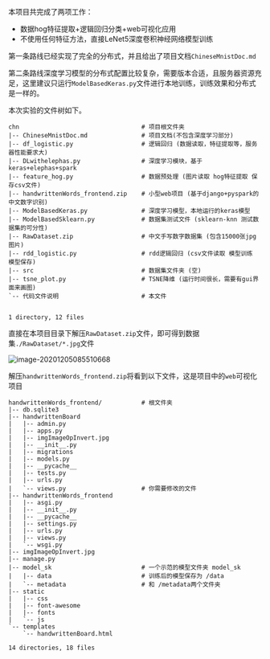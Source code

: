 本项目共完成了两项工作：

- 数据hog特征提取+逻辑回归分类+web可视化应用
- 不使用任何特征方法，直接LeNet5深度卷积神经网络模型训练

第一条路线已经实现了完全的分布式，并且给出了项目文档`ChineseMnistDoc.md`

第二条路线深度学习模型的分布式配置比较复杂，需要版本合适，且服务器资源充足，这里建议只运行`ModelBasedKeras.py`文件进行本地训练，训练效果和分布式是一样的。



本次实验的文件树如下。

```
chn                                  # 项目根文件夹
|-- ChineseMnistDoc.md               # 项目文档(不包含深度学习部分)
|-- df_logistic.py                   # 逻辑回归 (数据读取，特征提取等，服务器性能要求大)
|-- DLwithelephas.py                 # 深度学习模块，基于keras+elephas+spark
|-- feature_hog.py                   # 数据预处理 (图片读取 hog特征提取 保存csv文件)
|-- handwrittenWords_frontend.zip    # 小型web项目 (基于django+pyspark的中文数字识别)
|-- ModelBasedKeras.py               # 深度学习模型，本地运行的keras模型
|-- ModelBasedSklearn.py             # 数据集测试文件 (sklearn-knn 测试数据集的可分性)
|-- RawDataset.zip                   # 中文手写数字数据集 (包含15000张jpg图片)
|-- rdd_logistic.py                  # rdd逻辑回归 (csv文件读取 模型训练 模型保存)
|-- src                              # 数据集文件夹 (空)
|-- tsne_plot.py                     # TSNE降维 (运行时间很长，需要有gui界面来画图)
`-- 代码文件说明                       # 本文件


1 directory, 12 files
```

直接在本项目目录下解压`RawDataset.zip`文件，即可得到数据集`./RawDataset/*.jpg`文件

![image-20201205085510668](https://gitee.com/marxoffice/marxtuku/raw/master/img/数据集浏览.png)

解压`handwrittenWords_frontend.zip`将看到以下文件，这是项目中的`web`可视化项目

```
handwrittenWords_frontend/           # 根文件夹
|-- db.sqlite3
|-- handwrittenBoard
|   |-- admin.py
|   |-- apps.py
|   |-- imgImageOpInvert.jpg
|   |-- __init__.py
|   |-- migrations
|   |-- models.py
|   |-- __pycache__
|   |-- tests.py
|   |-- urls.py
|   `-- views.py                     # 你需要修改的文件
|-- handwrittenWords_frontend
|   |-- asgi.py
|   |-- __init__.py
|   |-- __pycache__
|   |-- settings.py
|   |-- urls.py
|   |-- views.py
|   `-- wsgi.py
|-- imgImageOpInvert.jpg
|-- manage.py
|-- model_sk                         # 一个示范的模型文件夹 model_sk
|   |-- data                         # 训练后的模型保存为 /data
|   `-- metadata                     # 和 /metadata两个文件夹
|-- static
|   |-- css
|   |-- font-awesome
|   |-- fonts
|   `-- js
`-- templates
    `-- handwrittenBoard.html

14 directories, 18 files
```
